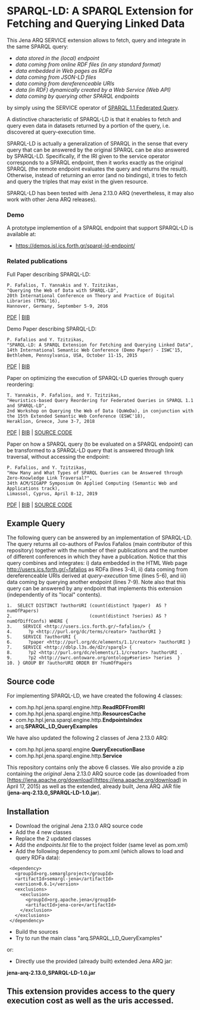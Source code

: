 # SPARQL-LD: A SPARQL Extension for Fetching and Querying Linked Data

This Jena ARQ SERVICE extension allows to fetch, query and integrate in the same SPARQL query:
- *data stored in the (local) endpoint*
- *data coming from online RDF files (in any standard format)*
- *data embedded in Web pages as RDFa*
- *data coming from JSON-LD files*
- *data coming from dereferenceable URIs*
- *data (in RDF) dynamically created by a Web Service (Web API)*
- *data coming by querying other SPARQL endpoints*

by simply using the SERVICE operator of [SPARQL 1.1 Federated Query](http://www.w3.org/TR/sparql11-federated-query/).

A distinctive characteristic of SPARQL-LD is that it enables to 
fetch and query even data in datasets returned by a portion of the query,
i.e. discovered at query-execution time. 

SPARQL-LD is actually a generalization of SPARQL
in the sense that every query that can be answered by the original SPARQL can
be also answered by SPARQL-LD. Specifically, if the IRI given to the service
operator corresponds to a SPARQL endpoint, then it works exactly as the original
SPARQL (the remote endpoint evaluates the query and returns the result).
Otherwise, instead of returning an error (and no bindings), it tries to fetch and
query the triples that may exist in the given resource.


SPARQL-LD has been tested with Jena 2.13.0 ARQ (nevertheless, it may also work with other Jena ARQ releases). 


### Demo

A prototype implemention of a SPARQL endpoint that support SPARQL-LD is available at: 
* https://demos.isl.ics.forth.gr/sparql-ld-endpoint/

### Related publications

Full Paper describing SPARQL-LD:
```
P. Fafalios, T. Yannakis and Y. Tzitzikas,
"Querying the Web of Data with SPARQL-LD", 
20th International Conference on Theory and Practice of Digital Libraries (TPDL'16), 
Hannover, Germany, September 5-9, 2016
``` 
[PDF](http://l3s.de/~fafalios/files/pubs/fafalios_2016_tpdl.pdf) | [BIB](http://l3s.de/~fafalios/files/bibs/fafalios2016sparql-ld.bib)
 
Demo Paper describing SPARQL-LD:
```
P. Fafalios and Y. Tzitzikas,
"SPARQL-LD: A SPARQL Extension for Fetching and Querying Linked Data", 
14th International Semantic Web Conference (Demo Paper) - ISWC'15, 
Bethlehem, Pennsylvania, USA, October 11-15, 2015 
``` 
[PDF](http://users.ics.forth.gr/~fafalios/files/pubs/fafalios_2015_sparql-ld.pdf) | [BIB](http://users.ics.forth.gr/~fafalios/files/bibs/fafalios2015sparql.bib)

Paper on optimizing the execution of SPARQL-LD queries through query reordering: 
```
T. Yannakis, P. Fafalios, and Y. Tzitzikas,
"Heuristics-based Query Reordering for Federated Queries in SPARQL 1.1 and SPARQL-LD", 
2nd Workshop on Querying the Web of Data (QuWeDa), in conjunction with the 15th Extended Semantic Web Conference (ESWC'18), 
Heraklion, Greece, June 3-7, 2018
``` 
[PDF](http://l3s.de/~fafalios/files/pubs/fafalios2018_QuWeDa.pdf) | [BIB](http://l3s.de/~fafalios/files/bibs/fafalios2018_QuWeDa.bib) | [SOURCE CODE](https://github.com/TYannakis/SPARQL-LD-Query-Optimizer)

Paper on how a SPARQL query (to be evaluated on a SPARQL endpoint) can be transformed to a SPARQL-LD query that is answered through 
link traversal, without accessing the endpoint:
```
P. Fafalios, and Y. Tzitzikas,
"How Many and What Types of SPARQL Queries can be Answered through Zero-Knowledge Link Traversal?", 
34th ACM/SIGAPP Symposium On Applied Computing (Semantic Web and Applications track), 
Limassol, Cyprus, April 8-12, 2019
``` 
[PDF](http://users.ics.forth.gr/~fafalios/files/pubs/SAC2019_ZeroKnowledgeLinkTraversal.pdf) | [BIB](http://users.ics.forth.gr/~fafalios/files/bibs/fafalios2019_SAC_LinkTraversal.bib) | [SOURCE CODE](https://github.com/fafalios/LDaQ)
 
## Example Query

The following query 
can be answered by an implementation of SPARQL-LD.
The query returns all co-authors of Pavlos Fafalios (main contributor of this repository)
together with the number of their publications and the number of different conferences
in which they have a publication.
Notice that this query combines and integrates:
i) data embedded in the HTML Web page http://users.ics.forth.gr/~fafalios as RDFa (lines 3-4),
ii) data coming from dereferenceable URIs derived at *query-execution* time (lines 5-6), and
iii) data coming by querying another endpoint (lines 7-9).
Note also that this query can be answered by any endpoint that implements
this extension (independently of its "local" contents).

```
1.  SELECT DISTINCT ?authorURI (count(distinct ?paper)  AS ?numOfPapers)
2.                             (count(distinct ?series) AS ?numOfDiffConfs) WHERE {
3.    SERVICE <http://users.ics.forth.gr/~fafalios/> {
4.      ?p <http://purl.org/dc/terms/creator> ?authorURI }
5.    SERVICE ?authorURI { 
6.      ?paper <http://purl.org/dc/elements/1.1/creator> ?authorURI }
7.    SERVICE <http://dblp.l3s.de/d2r/sparql> {
8.      ?p2 <http://purl.org/dc/elements/1.1/creator> ?authorURI .
9.      ?p2 <http://swrc.ontoware.org/ontology#series> ?series  }
10. } GROUP BY ?authorURI ORDER BY ?numOfPapers
```
 
## Source code

For implementing SPARQL-LD, we have created the following 4 classes:

- com.hp.hpl.jena.sparql.engine.http.**ReadRDFFromIRI**
- com.hp.hpl.jena.sparql.engine.http.**ResourcesCache**
- com.hp.hpl.jena.sparql.engine.http.**EndpointsIndex**
- arq.**SPARQL_LD_QueryExamples**

We have also updated the following 2 classes of Jena 2.13.0 ARQ:

- com.hp.hpl.jena.sparql.engine.**QueryExecutionBase**
- com.hp.hpl.jena.sparql.engine.http.**Service**


This repository contains only the above 6 classes. 
We also provide a zip containing the *original* Jena 2.13.0 ARQ source code
(as downloaded from [https://jena.apache.org/download](https://jena.apache.org/download) in April 17, 2015)
as well as the extended, already built, Jena ARQ JAR file (**jena-arq-2.13.0_SPARQL-LD-1.0.jar**). 

## Installation

- Download the original Jena 2.13.0 ARQ source code
- Add the 4 new classes
- Replace the 2 updated classes
- Add the *endpoints.lst* file to the project folder (same level as pom.xml)
- Add the following dependency to pom.xml (which allows to load and query RDFa data):
```
 <dependency>
   <groupId>org.semarglproject</groupId>
   <artifactId>semargl-jena</artifactId>
   <version>0.6.1</version>
   <exclusions>
     <exclusion>
       <groupId>org.apache.jena</groupId>
       <artifactId>jena-core</artifactId>
     </exclusion>
   </exclusions>
 </dependency>
```	
- Build the sources
- Try to run the main class "arq.SPARQL_LD_QueryExamples"

or:

- Directly use the provided (already built) extended Jena ARQ jar: 

**jena-arq-2.13.0_SPARQL-LD-1.0.jar**


## This extension provides access to the query execution cost as well as the uris accessed.


